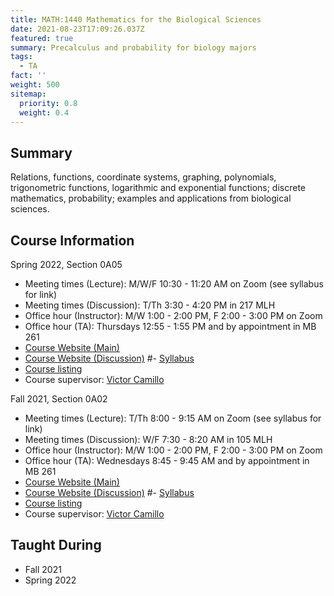 ```yaml
---
title: MATH:1440 Mathematics for the Biological Sciences
date: 2021-08-23T17:09:26.037Z
featured: true
summary: Precalculus and probability for biology majors
tags:
  - TA
fact: ''
weight: 500
sitemap:
  priority: 0.8
  weight: 0.4
---
```


## Summary

Relations, functions, coordinate systems, graphing, polynomials, trigonometric functions, logarithmic and exponential functions; discrete mathematics, probability; examples and applications from biological sciences.

## Course Information
Spring 2022, Section 0A05
- Meeting times (Lecture): M/W/F 10:30 - 11:20 AM on Zoom (see syllabus for link)
- Meeting times (Discussion): T/Th 3:30 - 4:20 PM in 217 MLH
- Office hour (Instructor): M/W 1:00 - 2:00 PM, F 2:00 - 3:00 PM on Zoom
- Office hour (TA): Thursdays 12:55 - 1:55 PM and by appointment in MB 261
- [Course Website (Main)](https://uiowa.instructure.com/courses/187048)
- [Course Website (Discussion)](https://uiowa.instructure.com/courses/182264)
#- [Syllabus](https://uiowa.instructure.com/courses/187048/files/19039082?module_item_id=5438480)
- [Course listing](https://myui.uiowa.edu/my-ui/courses/details.page?ci=149667&id=953270)
- Course supervisor: [Victor Camillo](https://math.uiowa.edu/people/victor-camillo)

Fall 2021, Section 0A02
- Meeting times (Lecture): T/Th 8:00 - 9:15 AM on Zoom (see syllabus for link)
- Meeting times (Discussion): W/F 7:30 - 8:20 AM in 105 MLH
- Office hour (Instructor): M/W 1:00 - 2:00 PM, F 2:00 - 3:00 PM on Zoom
- Office hour (TA): Wednesdays 8:45 - 9:45 AM and by appointment in MB 261
- [Course Website (Main)](https://uiowa.instructure.com/courses/170177)
- [Course Website (Discussion)](https://uiowa.instructure.com/courses/167848)
#- [Syllabus](https://uiowa.instructure.com/courses/170177/discussion_topics/1280370)
- [Course listing](https://myui.uiowa.edu/my-ui/courses/details.page?ci=149667&id=941278)
- Course supervisor: [Victor Camillo](https://math.uiowa.edu/people/victor-camillo)

<!-- ## Taught from

- Lial, Hungerford, Holcomb, & Mullins: Mathematics with Applications in the Management, Natural, and Social Sciences, 12th Edition. -->

## Taught During

- Fall 2021
- Spring 2022
